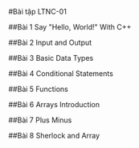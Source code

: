 #Bài tập LTNC-01

##Bài 1
Say "Hello, World!" With C++

##Bài 2
Input and Output

##Bài 3
Basic Data Types

##Bài 4
Conditional Statements

##Bài 5
Functions

##Bài 6
Arrays Introduction

##Bài 7
Plus Minus

##Bài 8
Sherlock and Array

 
